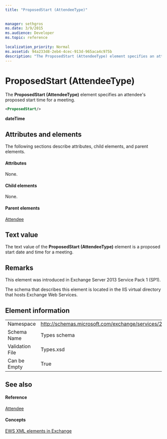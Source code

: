 ```yaml
---
title: "ProposedStart (AttendeeType)"
 
 
manager: sethgros
ms.date: 3/9/2015
ms.audience: Developer
ms.topic: reference
 
localization_priority: Normal
ms.assetid: 94a233d8-2eb4-4cec-913d-965aca4c975b
description: "The ProposedStart (AttendeeType) element specifies an attendee's proposed start time for a meeting."
---
```


# ProposedStart (AttendeeType)

The **ProposedStart (AttendeeType)** element specifies an attendee's proposed start time for a meeting. 
  
```XML
<ProposedStart/>
```

 **dateTime**
## Attributes and elements

The following sections describe attributes, child elements, and parent elements.
  
#### Attributes

None.
  
#### Child elements

None.
  
#### Parent elements

[Attendee](attendee.md)
  
## Text value

The text value of the **ProposedStart (AttendeeType)** element is a proposed start date and time for a meeting. 
  
## Remarks

This element was introduced in Exchange Server 2013 Service Pack 1 (SP1).
  
The schema that describes this element is located in the IIS virtual directory that hosts Exchange Web Services.
  
## Element information

|||
|:-----|:-----|
|Namespace  <br/> |http://schemas.microsoft.com/exchange/services/2006/types  <br/> |
|Schema Name  <br/> |Types schema  <br/> |
|Validation File  <br/> |Types.xsd  <br/> |
|Can be Empty  <br/> |True  <br/> |
   
## See also

#### Reference

[Attendee](attendee.md)
#### Concepts

[EWS XML elements in Exchange](ews-xml-elements-in-exchange.md)

